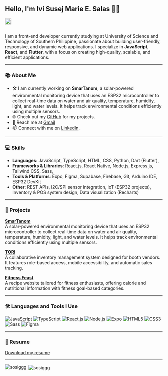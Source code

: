 ## Hello, I'm Ivi Susej Marie E. Salas 👋🏻
<a href='https://www.linkedin.com/in/ivi-susej-marie-salas-389383344/'><img align='left' alt="LinkedIn" src="https://img.shields.io/badge/LinkedIn-0A66C2?style=for-the-badge&logo=linkedin&logoColor=white" height="20px"/></a>
<br/>
<br/>

I am a front-end developer currently studying at University of Science and Technology of Southern Philippine, passionate about building user-friendly, responsive, and dynamic web applications. I specialize in **JavaScript**, **React**, and **Flutter**, with a focus on creating high-quality, scalable, and efficient applications.

---

### 📚 About Me
- 🛠️ I am currently working on **SmarTanom**, a solar-powered environmental monitoring device that uses an ESP32 microcontroller to collect real-time data on water and air quality, temperature, humidity, light, and water levels. It helps track environmental conditions efficiently using multiple sensors.
- 🌐 Check out my [GitHub](https://github.com/Sosiggg?tab=repositories) for my projects.
- 📧 Reach me at [Gmail](salas.ivisusej@gmail.com)
- 📫 Connect with me on [LinkedIn](https://www.linkedin.com/in/ivi-susej-marie-salas-389383344/).

---

### 💻 Skills
- **Languages**: JavaScript, TypeScript, HTML, CSS, Python, Dart (Flutter),
- **Frameworks & Libraries**: React.js, React Native, Node.js, Express.js, Tailwind CSS, Sass,
- **Tools & Platforms**: Expo, Figma, Supabase, Firebase, Git, Arduino IDE, ESP32 DevKit
- **Other**: REST APIs, I2C/SPI sensor integration, IoT (ESP32 projects), Inventory & POS system design, Data visualization (Recharts)

---

### 🚀 Projects

**[SmarTanom](https://github.com/SmarTanom)**  
A solar-powered environmental monitoring device that uses an ESP32 microcontroller to collect real-time data on water and air quality, temperature, humidity, light, and water levels. It helps track environmental conditions efficiently using multiple sensors.

**[TORI](https://github.com/Biltin108010/Techno2.0)**  
A collaborative inventory management system designed for booth vendors. It features role-based access, mobile accessibility, and automatic sales tracking.

**[Fitness Feast](https://github.com/Sosiggg/fitnessfeast)**  
A recipe website tailored for fitness enthusiasts, offering calorie and nutritional information with fitness goal-based categories.

---

### 🛠️ Languages and Tools I Use
 ![JavaScript](https://img.shields.io/badge/JavaScript-FFD700?style=for-the-badge&logo=javascript&logoColor=black)
 ![TypeScript](https://img.shields.io/badge/TypeScript-3178C6?style=for-the-badge&logo=typescript&logoColor=white)
 ![React.js](https://img.shields.io/badge/React-61DAFB?style=for-the-badge&logo=react&logoColor=black)
 ![Node.js](https://img.shields.io/badge/Node.js-339933?style=for-the-badge&logo=node.js&logoColor=white)
 ![Expo](https://img.shields.io/badge/Expo-000020?style=for-the-badge&logo=expo&logoColor=white)
 ![HTML5](https://img.shields.io/badge/HTML5-E34F26?style=for-the-badge&logo=html5&logoColor=white)
 ![CSS3](https://img.shields.io/badge/CSS3-1572B6?style=for-the-badge&logo=css3&logoColor=white)
 ![Sass](https://img.shields.io/badge/Sass-CC6699?style=for-the-badge&logo=sass&logoColor=white)
 ![Figma](https://img.shields.io/badge/Figma-F24E1E?style=for-the-badge&logo=figma&logoColor=white)

---

### 📑 Resume  
[Download my resume]()

---

<p><img align="left" src="https://github-readme-stats.vercel.app/api/top-langs?username=sosiggg&show_icons=true&locale=en&layout=compact" alt="sosiggg" /></p>

<p>&nbsp;<img align="center" src="https://github-readme-stats.vercel.app/api?username=sosiggg&show_icons=true&locale=en" alt="sosiggg" /></p>

